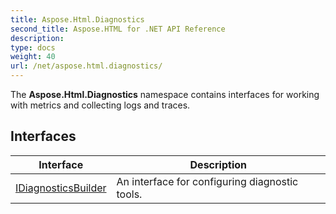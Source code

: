 ```yaml
---
title: Aspose.Html.Diagnostics
second_title: Aspose.HTML for .NET API Reference
description: 
type: docs
weight: 40
url: /net/aspose.html.diagnostics/
---
```

 The **Aspose.Html.Diagnostics** namespace contains interfaces for working with metrics and collecting logs and traces. 

## Interfaces

| Interface | Description |
| --- | --- |
| [IDiagnosticsBuilder](./idiagnosticsbuilder/) | An interface for configuring diagnostic tools. |

